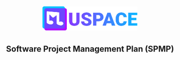 <h1 align="center"> 
  <a href=""><img src="../public/logo.svg" width="250" alt="MuSpace logo"/></a>
</h1>

<h2 align="center">Software Project Management Plan (SPMP)</h2>

